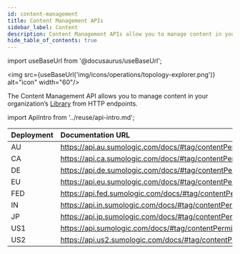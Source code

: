 ```yaml
---
id: content-management
title: Content Management APIs
sidebar_label: Content
description: Content Management APIs allow you to manage content in your organization’s Library from HTTP endpoints.
hide_table_of_contents: true
---
```


import useBaseUrl from '@docusaurus/useBaseUrl';

<img src={useBaseUrl('img/icons/operations/topology-explorer.png')} alt="icon" width="60"/>

The Content Management API allows you to manage content in your organization’s [Library](/docs/get-started/library) from HTTP endpoints.

import ApiIntro from '../reuse/api-intro.md';

<ApiIntro/>

| Deployment | Documentation URL                                          |
|:------------|:------------------------------------------------------------|
| AU         | https://api.au.sumologic.com/docs/#tag/contentPermissions  |
| CA         | https://api.ca.sumologic.com/docs/#tag/contentPermissions  |
| DE         | https://api.de.sumologic.com/docs/#tag/contentPermissions  |
| EU         | https://api.eu.sumologic.com/docs/#tag/contentPermissions  |
| FED        | https://api.fed.sumologic.com/docs/#tag/contentPermissions |
| IN         | https://api.in.sumologic.com/docs/#tag/contentPermissions  |
| JP         | https://api.jp.sumologic.com/docs/#tag/contentPermissions  |
| US1        | https://api.sumologic.com/docs/#tag/contentPermissions     |
| US2        | https://api.us2.sumologic.com/docs/#tag/contentPermissions |
